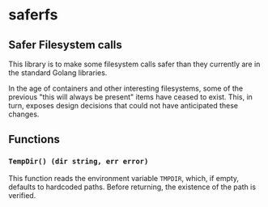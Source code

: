 saferfs
======

## Safer Filesystem calls
This library is to make some filesystem calls safer than they currently are in
the standard Golang libraries.

In the age of containers and other interesting filesystems, some of the previous
"this will always be present" items have ceased to exist. This, in turn, exposes
design decisions that could not have anticipated these changes.

## Functions

### `TempDir() (dir string, err error)`
This function reads the environment variable `TMPDIR`, which, if empty, defaults
to hardcoded paths. Before returning, the existence of the path is verified.